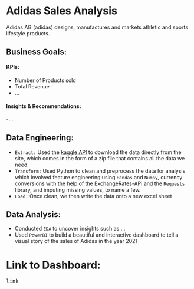 # Adidas Sales Analysis

Adidas AG (adidas) designs, manufactures and markets athletic and sports lifestyle products.

## Business Goals:
#### KPIs:
- Number of Products sold
- Total Revenue
- ...

#### Insights & Recommendations:
-...

## Data Engineering:
- `Extract:` Used the <a href="https://www.kaggle.com/docs/api">kaggle API</a> to download the data directly from the site, which comes in the form of a zip file that contains all the data we need.
- `Transform:` Used Python to clean and preprocess the data for analysis which involved feature engineering using `Pandas` and `Numpy`, currency conversions with the help of the <a href='https://app.exchangerate-api.com/'>ExchangeRates-API</a> and the `Requests` library, and imputing missing values, to name a few.
- `Load:` Once clean, we then write the data onto a new excel sheet

## Data Analysis:
- Conducted `EDA` to uncover insights such as ...
- Used `PowerBI` to build a beautiful and interactive dashboard to tell a visual story of the sales of Adidas in the year 2021

# Link to Dashboard: 
<kbd>link